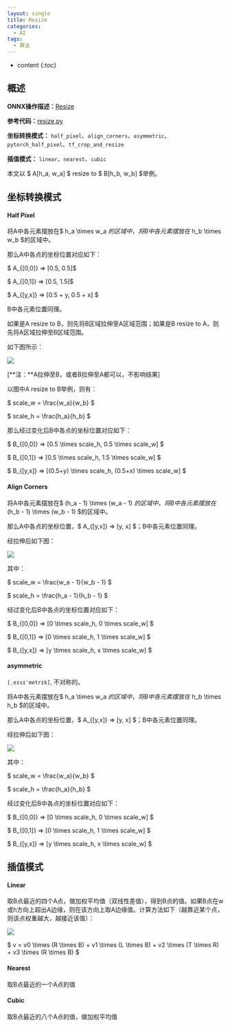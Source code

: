 ```yaml
---
layout: single
title: Resize
categories:
  - AI
tags:
  - 算法
---
```


* content
{:toc}
## 概述

**ONNX操作描述：**[Resize](https://github.com/onnx/onnx/blob/master/docs/Operators.md#Resize)

**参考代码：**[resize.py](https://github.com/onnx/onnx/blob/master/onnx/backend/test/case/node/resize.py)

**坐标转换模式：** `half_pixel`、`align_corners`、`asymmetric`、`pytorch_half_pixel`、`tf_crop_and_resize`

**插值模式：** `linear`、`nearest`、`cubic`

本文以 $ A[h_a, w_a] $  resize to  $ B[h_b, w_b] $举例。

<!--more-->

## 坐标转换模式

#### Half Pixel

将A中各元素摆放在$ h_a \times w_a $的区域中，将B中各元素摆放在$ h_b \times w_b $的区域中。

那么A中各点的坐标位置对应如下：

$ A_{[0,0]} => [0.5, 0.5]$

$ A_{[0,1]} => [0.5, 1.5]$

$ A_{[y,x]} => [0.5 + y, 0.5 + x] $

B中各元素位置同理。

如果是A resize to B，则先将B区域拉伸至A区域范围；如果是B resize to A，则先将A区域拉伸至B区域范围。

如下图所示：

![](https://harmonyhu.github.io/img/half_pixel.jpg)

[**注：**A拉伸至B，或者B拉伸至A都可以，不影响结果]

以图中A resize to B举例，则有：

$ scale_w = \frac{w_a}{w_b} $​

$ scale_h = \frac{h_a}{h_b} $​

那么经过变化后B中各点的坐标位置对应如下：

$ B_{[0,0]} => [0.5 \times scale_h, 0.5 \times scale_w] $​

$ B_{[0,1]} => [0.5 \times scale_h, 1.5 \times scale_w] $​

$ B_{[y,x]} => [(0.5+y) \times scale_h, (0.5+x) \times scale_w] $​

#### Align Corners

将A中各元素摆放在$ (h_a - 1) \times (w_a - 1) $的区域中，将B中各元素摆放在$ (h_b - 1) \times (w_b - 1) $的区域中。

那么A中各点的坐标位置，$ A_{[y,x]} => [y, x] $；B中各元素位置同理。

经拉伸后如下图：

![](https://harmonyhu.github.io/img/align_corner.jpg)

其中：

$ scale_w = \frac{w_a - 1}{w_b - 1} $​

$ scale_h = \frac{h_a - 1}{h_b - 1} $​

经过变化后B中各点的坐标位置对应如下：

$ B_{[0,0]} => [0 \times scale_h, 0 \times scale_w] $​

$ B_{[0,1]} => [0 \times scale_h, 1 \times scale_w] $​

$ B_{[y,x]} => [y \times scale_h, x \times scale_w] $​

#### asymmetric

`[ˌeɪsɪˈmetrɪk]`, 不对称的。

将A中各元素摆放在$ h_a \times w_a $​​的区域中，将B中各元素摆放在$ h_b \times h_b $​​的区域中。

那么A中各点的坐标位置，$ A_{[y,x]} => [y, x] $​；B中各元素位置同理。

经拉伸后如下图：

![](https://harmonyhu.github.io/img/asymmetric.jpg)

其中：

$ scale_w = \frac{w_a}{w_b} $​

$ scale_h = \frac{h_a}{h_b} $​​

经过变化后B中各点的坐标位置对应如下：

$ B_{[0,0]} => [0 \times scale_h, 0 \times scale_w] $​

$ B_{[0,1]} => [0 \times scale_h, 1 \times scale_w] $​

$ B_{[y,x]} => [y \times scale_h, x \times scale_w] $​



## 插值模式

#### Linear

取B点最近的四个A点，做加权平均值（双线性差值），得到B点的值。如果B点在w或h方向上超出A边缘，则在该方向上取A边缘值。计算方法如下（越靠近某个点，则该点权重越大，越接近该值）：

![](https://harmonyhu.github.io/img/linear.jpg)

$ v = v0 \times (R \times B) + v1 \times (L \times B) + v2 \times (T \times R) + v3 \times (R \times B) $

#### Nearest

取B点最近的一个A点的值

#### Cubic

取B点最近的八个A点的值，做加权平均值
